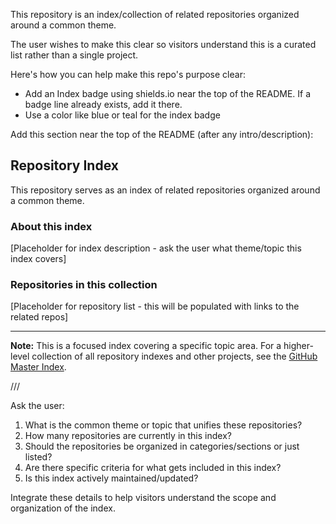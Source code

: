 This repository is an index/collection of related repositories organized around a common theme.

The user wishes to make this clear so visitors understand this is a curated list rather than a single project.

Here's how you can help make this repo's purpose clear:

- Add an Index badge using shields.io near the top of the README. If a badge line already exists, add it there.
- Use a color like blue or teal for the index badge

Add this section near the top of the README (after any intro/description):

## Repository Index

This repository serves as an index of related repositories organized around a common theme.

### About this index

[Placeholder for index description - ask the user what theme/topic this index covers]

### Repositories in this collection

[Placeholder for repository list - this will be populated with links to the related repos]

---

**Note:** This is a focused index covering a specific topic area. For a higher-level collection of all repository indexes and other projects, see the [GitHub Master Index](https://github.com/danielrosehill/Github-Master-Index).

///

Ask the user:
1. What is the common theme or topic that unifies these repositories?
2. How many repositories are currently in this index?
3. Should the repositories be organized in categories/sections or just listed?
4. Are there specific criteria for what gets included in this index?
5. Is this index actively maintained/updated?

Integrate these details to help visitors understand the scope and organization of the index.
